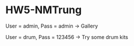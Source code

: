 # HW5-NMTrung

User = admin, Pass = admin -> Gallery

User = drum, Pass = 123456 -> Try some drum kits
